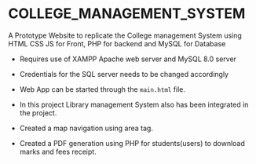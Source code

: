 # COLLEGE_MANAGEMENT_SYSTEM
 A Prototype Website to replicate the College management System using HTML CSS JS for Front, PHP for backend and MySQL for Database 


+ Requires use of XAMPP Apache web server and MySQL 8.0 server 

+ Credentials for the SQL server needs to be changed accordingly

+ Web App can be started through the ```main.html``` file.

+ In this project Library management System also has been integrated in the project. 

+ Created a map navigation using area tag.

+ Created a PDF generation using PHP for students(users) to download marks and fees receipt.
